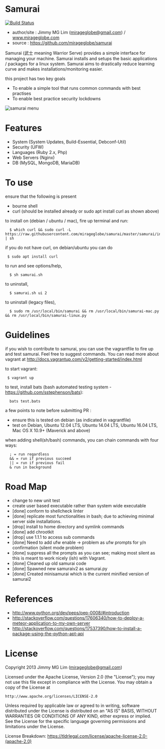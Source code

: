 # Samurai #

[![Build Status](https://travis-ci.org/mirageglobe/samurai.svg?branch=master)](https://travis-ci.org/mirageglobe/samurai)

- author/site : Jimmy MG Lim (mirageglobe@gmail.com) / www.mirageglobe.com
- source : https://github.com/mirageglobe/samurai

Samurai (武士 meaning Warrior Serve) provides a simple interface for managing your machine. Samurai installs and setups the basic applications / packages for a linux system. Samurai aims to drastically reduce learning curve and makes installations/monitoring easier.

this project has two key goals

- To enable a simple tool that runs common commands with best practises
- To enable best practice security lockdowns

![samurai menu](https://raw.githubusercontent.com/mirageglobe/samurai/master/samurai.png)

# Features #

- System (System Updates, Build-Essential, Debconf-Util)
- Security (UFW)
- Languages (Ruby 2.x, Php)
- Web Servers (Nginx)
- DB (MySQL, MongoDB, MariaDB)

# To use #

ensure that the following is present
- bourne shell
- curl (should be installed already or sudo apt install curl as shown above)

to install on (debian / ubuntu / mac), fire up terminal and run:
```
  $ which curl && sudo curl -L https://raw.githubusercontent.com/mirageglobe/samurai/master/samurai/install.sh | sh
```

if you do not have curl, on debian/ubuntu you can do
```
 $ sudo apt install curl
```

to run and see options/help,
```
  $ sh samurai.sh
```

to uninstall,
```
  $ samurai.sh ui 2
```

to uninstall (legacy files),
```
  $ sudo rm /usr/local/bin/samurai && rm /usr/local/bin/samurai-mac.py && rm /usr/local/bin/samurai-linux.py
```

# Guidelines #

if you wish to contribute to samurai, you can use the vagrantfile to fire up and test samurai. Feel free to suggest commands. You can read more about vagrant at http://docs.vagrantup.com/v2/getting-started/index.html

to start vagrant:
```
 $ vagrant up
```

to test, install bats (bash automated testing system - https://github.com/sstephenson/bats):
```
  bats test.bats
```

a few points to note before submitting PR :

- ensure this is tested on debian (as indicated in vagrantfile)
- test on Debian, Ubuntu 12.04 LTS, Ubuntu 14.04 LTS, Ubuntu 16.04 LTS, Mac OS X 10.9+ (Maverick and above)

when adding shell(sh/bash) commands, you can chain commands with four ways:
```
  ; = run regardless
  && = run if previous succeed
  || = run if previous fail
  & run in background
```

# Road Map #

- change to new unit test
- create user based executable rather than system wide executable
- [done] conform to shellcheck linter
- [done] replicate most functionalities in bash; due to achieving minimal server side installations.
- [drop] install to home directory and symlink commands
- [done] add chrootkit
- [drop] use 1.1.1 to access sub commands
- [done] Need to add ufw enable -> problem as ufw prompts for y/n confirmation (silent mode problem)
- [done] suppress all the prompts as you can see; making most silent as this is meant to work nicely (ish) with Vagrant.
- [done] Cleaned up old samurai code
- [done] Spawned new samuraiv2 as samurai.py
- [done] Created minisamurai which is the current minified version of samurai2

# References #

- http://www.python.org/dev/peps/pep-0008/#introduction
- http://stackoverflow.com/questions/17606340/how-to-deploy-a-meteor-application-to-my-own-server
- http://stackoverflow.com/questions/17537390/how-to-install-a-package-using-the-python-apt-api

# License

Copyright 2013 Jimmy MG Lim (mirageglobe@gmail.com)

Licensed under the Apache License, Version 2.0 (the "License");
you may not use this file except in compliance with the License.
You may obtain a copy of the License at

    http://www.apache.org/licenses/LICENSE-2.0

Unless required by applicable law or agreed to in writing, software
distributed under the License is distributed on an "AS IS" BASIS,
WITHOUT WARRANTIES OR CONDITIONS OF ANY KIND, either express or implied.
See the License for the specific language governing permissions and
limitations under the License.

License Breakdown: https://tldrlegal.com/license/apache-license-2.0-(apache-2.0)

